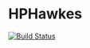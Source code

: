 # HPHawkes

[![Build Status](https://github.com/kose-y/HPHawkes.jl/actions/workflows/CI.yml/badge.svg?branch=main)](https://github.com/kose-y/HPHawkes.jl/actions/workflows/CI.yml?query=branch%3Amain)
